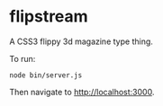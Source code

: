 flipstream
==========

A CSS3 flippy 3d magazine type thing.

To run:

```node bin/server.js```

Then navigate to [http://localhost:3000](http://localhost:3000).
